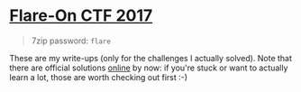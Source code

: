 # [Flare-On CTF 2017](http://flare-on.com)

> 7zip password: `flare`

These are my write-ups (only for the challenges I actually solved). Note that there are official solutions [online](http://flare-on.com) by now: if you're stuck or want to actually learn a lot, those are worth checking out first :-)
